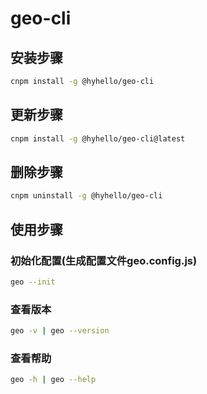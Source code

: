 # geo-cli

## 安装步骤

``` bash
cnpm install -g @hyhello/geo-cli
```

## 更新步骤

``` bash
cnpm install -g @hyhello/geo-cli@latest
```

## 删除步骤

``` bash
cnpm uninstall -g @hyhello/geo-cli
```

## 使用步骤

### 初始化配置(生成配置文件geo.config.js)

``` bash
geo --init
```

### 查看版本

``` bash
geo -v | geo --version
```

### 查看帮助

``` bash
geo -h | geo --help
```
